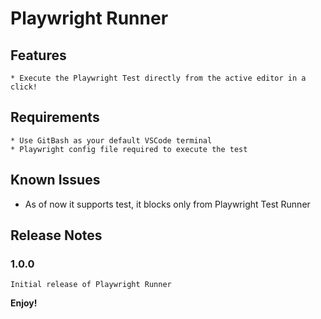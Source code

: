 # Playwright Runner
## Features
    * Execute the Playwright Test directly from the active editor in a click!
## Requirements

    * Use GitBash as your default VSCode terminal
    * Playwright config file required to execute the test
## Known Issues
* As of now it supports test, it blocks only from Playwright Test Runner

## Release Notes

### 1.0.0

    Initial release of Playwright Runner

**Enjoy!**
